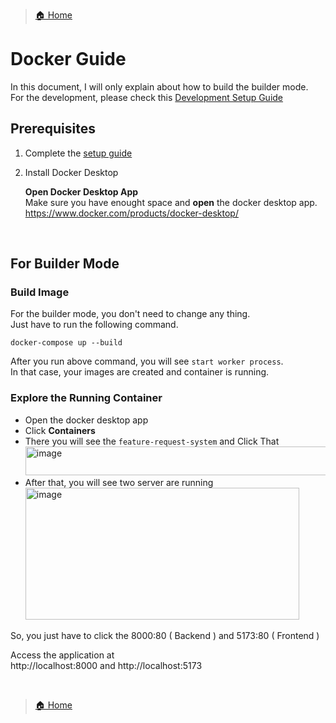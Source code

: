 > [🏠 Home](./../README.md)
 
# Docker Guide
In this document, I will only explain about how to build the builder mode.  
For the development, please check this [Development Setup Guide](./docs/development-setup-guide.md)

## Prerequisites
1. Complete the [setup guide](./setup-guide.md)
2. Install Docker Desktop

    **Open Docker Desktop App**  
    Make sure you have enought space and
    **open** the docker desktop app.  
    https://www.docker.com/products/docker-desktop/

<br/>  

## For Builder Mode

### Build Image
For the builder mode, you don't need to change any thing.  
Just have to run the following command.  

    docker-compose up --build

After you run above command, you will see `start worker process`.  
In that case, your images are created and container is running.

### Explore the Running Container
- Open the docker desktop app
- Click **Containers**
- There you will see the `feature-request-system` and Click That
  <img width="607" height="46" alt="image" src="https://github.com/user-attachments/assets/805f28ff-6f59-400b-b7ea-26b5cd3f1c00" />
- After that, you will see two server are running  
  <img width="438" height="211" alt="image" src="https://github.com/user-attachments/assets/0649c504-58b6-4461-811c-200d283931bd" />

So, you just have to click the 8000:80 ( Backend ) and 5173:80 ( Frontend )

Access the application at  
  http://localhost:8000 and http://localhost:5173

<br />  

> [🏠 Home](./../README.md)
 
<br />  
<br />  
<br />  
<br />  





